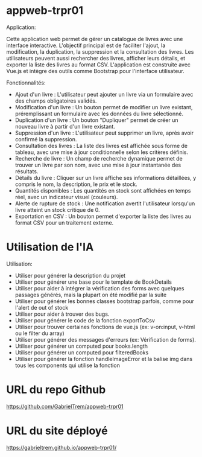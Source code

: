 # appweb-trpr01

Application:

Cette application web permet de gérer un catalogue de livres avec une interface interactive. L'objectif principal est de faciliter l'ajout, la modification, la duplication, la suppression et la consultation des livres. Les utilisateurs peuvent aussi rechercher des livres, afficher leurs détails, et exporter la liste des livres au format CSV. L'application est construite avec Vue.js et intègre des outils comme Bootstrap pour l'interface utilisateur.

Fonctionnalités:

- Ajout d'un livre : L'utilisateur peut ajouter un livre via un formulaire avec des champs obligatoires validés.
- Modification d'un livre : Un bouton permet de modifier un livre existant, préremplissant un formulaire avec les données du livre sélectionné.
- Duplication d'un livre : Un bouton "Dupliquer" permet de créer un nouveau livre à partir d'un livre existant.
- Suppression d'un livre : L'utilisateur peut supprimer un livre, après avoir confirmé la suppression.
- Consultation des livres : La liste des livres est affichée sous forme de tableau, avec une mise à jour conditionnelle selon les critères définis.
- Recherche de livre : Un champ de recherche dynamique permet de trouver un livre par son nom, avec une mise à jour instantanée des résultats.
- Détails du livre : Cliquer sur un livre affiche ses informations détaillées, y compris le nom, la description, le prix et le stock.
- Quantités disponibles : Les quantités en stock sont affichées en temps réel, avec un indicateur visuel (couleurs).
- Alerte de rupture de stock : Une notification avertit l'utilisateur lorsqu'un livre atteint un stock critique de 0.
- Exportation en CSV : Un bouton permet d'exporter la liste des livres au format CSV pour un traitement externe.

# Utilisation de l'IA

Utilisation:

- Utiliser pour générer la description du projet
- Utiliser pour générer une base pour le template de BookDetails
- Utiliser pour aider à intégrer la vérification des forms avec quelques passages générés, mais la plupart on été modifié par la suite
- Utiliser pour générer les bonnes classes bootstrap parfois, comme pour l'alert de out of stock
- Utiliser pour aider à trouver des bugs.
- Utiliser pour générer le code de la fonction exportToCsv
- Utiliser pour trouver certaines fonctions de vue.js (ex: v-on:input, v-html ou le filter du array)
- Utiliser pour générer des messages d'erreurs (ex: Vérification de forms).
- Utiliser pour générer un computed pour books.length
- Utiliser pour générer un computed pour filteredBooks
- Utiliser pour générer la fonction handleImageError et la balise img dans tous les components qui utilise la fonction

# URL du repo Github

https://github.com/GabrielTrem/appweb-trpr01

# URL du site déployé

https://gabrieltrem.github.io/appweb-trpr01/
